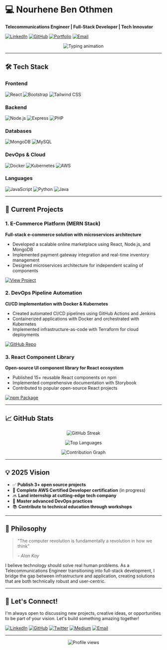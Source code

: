 # 💻 Nourhene Ben Othmen
**Telecommunications Engineer | Full-Stack Developer | Tech Innovator**

[![LinkedIn](https://img.shields.io/badge/LinkedIn-Connect-blue?style=for-the-badge&logo=linkedin)](https://linkedin.com/in/nourhene-ben-othmen)
[![GitHub](https://img.shields.io/badge/GitHub-Follow-black?style=for-the-badge&logo=github)](https://github.com/nourhene-ben-othmen)
[![Portfolio](https://img.shields.io/badge/Portfolio-Visit-orange?style=for-the-badge&logo=google-chrome)](https://nourhene.dev)
[![Email](https://img.shields.io/badge/Email-Contact-red?style=for-the-badge&logo=gmail)](mailto:contact@nourhene.dev)

<div align="center">
  <img src="https://readme-typing-svg.herokuapp.com?font=Fira+Code&weight=600&size=24&pause=1000&color=2D9CDB&center=true&vCenter=true&width=600&height=50&lines=A+passionate+Full-Stack+Developer;Telecommunications+Engineer;Shaping+the+digital+future" alt="Typing animation" />
</div>

---

## 🛠️ Tech Stack

### Frontend
![React](https://img.shields.io/badge/React-61DAFB?style=for-the-badge&logo=react&logoColor=black)
![Bootstrap](https://img.shields.io/badge/Bootstrap-7952B3?style=for-the-badge&logo=bootstrap&logoColor=white)
![Tailwind CSS](https://img.shields.io/badge/Tailwind_CSS-06B6D4?style=for-the-badge&logo=tailwind-css&logoColor=white)

### Backend
![Node.js](https://img.shields.io/badge/Node.js-339933?style=for-the-badge&logo=nodedotjs&logoColor=white)
![Express](https://img.shields.io/badge/Express-000000?style=for-the-badge&logo=express&logoColor=white)
![PHP](https://img.shields.io/badge/PHP-777BB4?style=for-the-badge&logo=php&logoColor=white)

### Databases
![MongoDB](https://img.shields.io/badge/MongoDB-47A248?style=for-the-badge&logo=mongodb&logoColor=white)
![MySQL](https://img.shields.io/badge/MySQL-4479A1?style=for-the-badge&logo=mysql&logoColor=white)

### DevOps & Cloud
![Docker](https://img.shields.io/badge/Docker-2496ED?style=for-the-badge&logo=docker&logoColor=white)
![Kubernetes](https://img.shields.io/badge/Kubernetes-326CE5?style=for-the-badge&logo=kubernetes&logoColor=white)
![AWS](https://img.shields.io/badge/AWS-232F3E?style=for-the-badge&logo=amazon-aws&logoColor=white)

### Languages
![JavaScript](https://img.shields.io/badge/JavaScript-F7DF1E?style=for-the-badge&logo=javascript&logoColor=black)
![Python](https://img.shields.io/badge/Python-3776AB?style=for-the-badge&logo=python&logoColor=white)
![Java](https://img.shields.io/badge/Java-007396?style=for-the-badge&logo=java&logoColor=white)

---

## 🚀 Current Projects

### 1. E-Commerce Platform (MERN Stack)
**Full-stack e-commerce solution with microservices architecture**
- Developed a scalable online marketplace using React, Node.js, and MongoDB
- Implemented payment gateway integration and real-time inventory management
- Designed microservices architecture for independent scaling of components

[![View Project](https://img.shields.io/badge/View_Project-Live_Demo-green?style=for-the-badge)](https://ecommerce.nourhene.dev)

### 2. DevOps Pipeline Automation
**CI/CD implementation with Docker & Kubernetes**
- Created automated CI/CD pipelines using GitHub Actions and Jenkins
- Containerized applications with Docker and orchestrated with Kubernetes
- Implemented infrastructure-as-code with Terraform for cloud deployments

[![GitHub Repo](https://img.shields.io/badge/GitHub-Repository-black?style=for-the-badge&logo=github)](https://github.com/nourhene-devops)

### 3. React Component Library
**Open-source UI component library for React ecosystem**
- Published 15+ reusable React components on npm
- Implemented comprehensive documentation with Storybook
- Contributed to popular open-source React projects

[![npm Package](https://img.shields.io/badge/npm-Package-CB3837?style=for-the-badge&logo=npm)](https://www.npmjs.com/package/react-components-by-nourhene)

---

## 📈 GitHub Stats

<div align="center">
  
  ![GitHub Streak](https://streak-stats.demolab.com?user=nourhene-ben-othmen&theme=vue&border_radius=10&mode=weekly)
  
  ![Top Languages](https://github-readme-stats.vercel.app/api/top-langs/?username=nourhene-ben-othmen&layout=compact&theme=vue&langs_count=8&hide_border=true)
  
  ![Contribution Graph](https://activity-graph.herokuapp.com/graph?username=nourhene-ben-othmen&theme=react-dark&hide_border=true&area=true)

</div>

---

## 💡 2025 Vision

- ✅ **Publish 3+ open source projects**
- 🚧 **Complete AWS Certified Developer certification** (in progress)
- 🔜 **Land internship at cutting-edge tech company**
- 🌱 **Master advanced DevOps practices**
- 📚 **Contribute to technical education through workshops**

---

## 🤔 Philosophy

> "The computer revolution is fundamentally a revolution in how we think"
> 
> *- Alan Kay*

I believe technology should solve real human problems. As a Telecommunications Engineer transitioning into full-stack development, I bridge the gap between infrastructure and application, creating solutions that are both technically robust and user-centric.

---

## 🌱 Let's Connect!

I'm always open to discussing new projects, creative ideas, or opportunities to be part of your vision. Let's build something amazing together!

[![LinkedIn](https://img.shields.io/badge/LinkedIn-Connect-blue?style=flat-square&logo=linkedin)](https://linkedin.com/in/nourhene-ben-othmen)
[![GitHub](https://img.shields.io/badge/GitHub-Follow-black?style=flat-square&logo=github)](https://github.com/nourhene-ben-othmen)
[![Twitter](https://img.shields.io/badge/Twitter-Follow-1DA1F2?style=flat-square&logo=twitter)](https://twitter.com/nourhene_dev)
[![Medium](https://img.shields.io/badge/Medium-Read-000000?style=flat-square&logo=medium)](https://medium.com/@nourhene-dev)
[![Email](https://img.shields.io/badge/Email-Contact-red?style=flat-square&logo=gmail)](mailto:contact@nourhene.dev)

---

<div align="center">
  <img src="https://komarev.com/ghpvc/?username=nourhene-ben-othmen&label=Profile+Views&color=2D9CDB&style=flat-square" alt="Profile views" />
</div>
